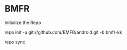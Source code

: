 BMFR
=======

Initialize the Repo

repo init -u git://github.com/BMFR/android.git -b bmfr-kk

repo sync
